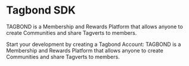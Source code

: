 Tagbond SDK
===========

TAGBOND is a Membership and Rewards Platform that allows anyone to create Communities and share Tagverts to members.

Start your development by creating a Tagbond Account:
TAGBOND is a Membership and Rewards Platform that allows anyone to create Communities and share Tagverts to members.
